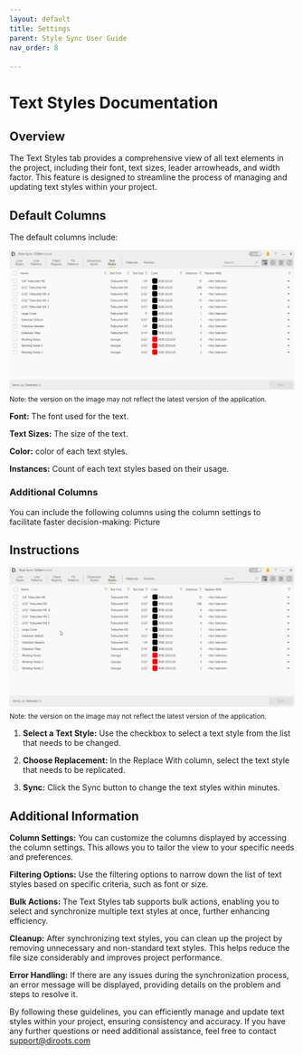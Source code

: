 ```yaml
---
layout: default
title: Settings
parent: Style Sync User Guide
nav_order: 8

---
```


# Text Styles Documentation

##  Overview

The Text Styles tab provides a comprehensive view of all text elements in the project, including their font, text sizes, leader arrowheads, and width factor. This feature is designed to streamline the process of managing and updating text styles within your project.

##  Default Columns

The default columns include:

![DiStem Style Sync - Sync Text Styles](../../../assets\images\StyleSync\DS_SS_TS_UI.png)  
<sub>Note: the version on the image may not reflect the latest version of the application.</sub>

**Font:** The font used for the text.

**Text Sizes:** The size of the text.

**Color:** color of each text styles.

**Instances:** Count of each text styles based on their usage.

### Additional Columns

You can include the following columns using the column settings to facilitate faster decision-making:
Picture

##  Instructions

![DiStem Style Sync - General - Selection](../../../assets\images\StyleSync\DS_SS_TS_SyncTextStyles.gif)  
<sub>Note: the version on the image may not reflect the latest version of the application.</sub>


1. **Select a Text Style:** Use the checkbox to select a text style from the list that needs to be changed.
2. **Choose Replacement:** In the Replace With column, select the text style that needs to be replicated.

3. **Sync:** Click the Sync button to change the text styles within minutes.

##  Additional Information

**Column Settings:** You can customize the columns displayed by accessing the column settings. This allows you to tailor the view to your specific needs and preferences.

**Filtering Options:** Use the filtering options to narrow down the list of text styles based on specific criteria, such as font or size.

**Bulk Actions:** The Text Styles tab supports bulk actions, enabling you to select and synchronize multiple text styles at once, further enhancing efficiency.

**Cleanup:** After synchronizing text styles, you can clean up the project by removing unnecessary and non-standard text styles. This helps reduce the file size considerably and improves project performance.

**Error Handling:** If there are any issues during the synchronization process, an error message will be displayed, providing details on the problem and steps to resolve it.


By following these guidelines, you can efficiently manage and update text styles within your project, ensuring consistency and accuracy. If you have any further questions or need additional assistance, feel free to contact support@diroots.com